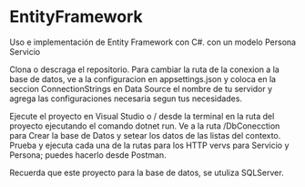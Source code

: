 # EntityFramework
Uso e implementación de Entity Framework con C#. con un modelo Persona Servicio 

Clona o descraga el repositorio.
Para cambiar la ruta de la conexion a la base de datos, ve a la configuracion en appsettings.json y coloca en la seccion ConnectionStrings en 
Data Source el nombre de tu servidor y agrega las configuraciones necesaria segun tus necesidades.

Ejecute el proyecto en Visual Studio o / desde la terminal en la ruta del proyecto ejecutando el comando dotnet run.
Ve a la ruta /DbConecction para Crear la base de Datos y setear los datos de las listas del contexto.
Prueba y ejecuta cada una de la rutas para los HTTP vervs para Servicio y Persona; puedes hacerlo desde Postman.

Recuerda que este proyecto para la base de datos, se utuliza SQLServer.


